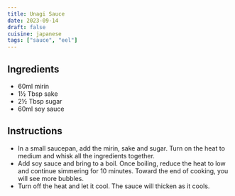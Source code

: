 ```yaml
---
title: Unagi Sauce
date: 2023-09-14
draft: false
cuisine: japanese
tags: ["sauce", "eel"]
---
```


## Ingredients
- 60ml mirin
- 1½ Tbsp sake
- 2½ Tbsp sugar
- 60ml soy sauce

## Instructions
- In a small saucepan, add the mirin, sake and sugar. Turn on the heat to medium and whisk all the ingredients together.
- Add soy sauce and bring to a boil. Once boiling, reduce the heat to low and continue simmering for 10 minutes. Toward the end of cooking, you will see more bubbles.
- Turn off the heat and let it cool. The sauce will thicken as it cools.

